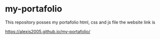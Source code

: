 # my-portafolio
This repository posses my portafolio html, css and js file
the website link is

https://alexis2005.github.io/my-portafolio/
